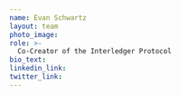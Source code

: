 ```yaml
---
name: Evan Schwartz
layout: team
photo_image:
role: >-
  Co-Creator of the Interledger Protocol
bio_text:
linkedin_link:
twitter_link:
---
```


